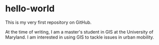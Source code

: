 # hello-world
This is my very first repository on GitHub.

At the time of writing, I am a master's student in GIS 
at the University of Maryland. I am interested in using 
GIS to tackle issues in urban mobility.
